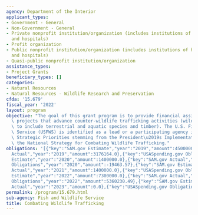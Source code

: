 ```yaml
---
agency: Department of the Interior
applicant_types:
- Government - General
- Non-Government - General
- Private nonprofit institution/organization (includes institutions of higher education
  and hospitals)
- Profit organization
- Public nonprofit institution/organization (includes institutions of higher education
  and hospitals)
- Quasi-public nonprofit institution/organization
assistance_types:
- Project Grants
beneficiary_types: []
categories:
- Natural Resources
- Natural Resources - Wildlife Research and Preservation
cfda: '15.679'
fiscal_year: '2022'
layout: program
objective: "The goal of this grant program is to provide financial assistance to innovative\
  \ projects that advance counter-wildlife trafficking activities (wildlife defined\
  \ to include terrestrial and aquatic species and timber). The U.S. Fish & Wildlife\
  \ Service (USFWS) is identified as a lead or a participating agency in all of the\
  \ Strategic Priorities stemming from the President\u2019s Implementation Plan of\
  \ the National Strategy for Combating Wildlife Trafficking."
obligations: '[{"key":"SAM.gov Estimate","year":"2019","amount":4500000.0},{"key":"SAM.gov
  Actual","year":"2019","amount":3176164.0},{"key":"USASpending.gov Obligations","year":"2019","amount":3222270.96},{"key":"SAM.gov
  Estimate","year":"2020","amount":1400000.0},{"key":"SAM.gov Actual","year":"2020","amount":0.0},{"key":"USASpending.gov
  Obligations","year":"2020","amount":-19463.57},{"key":"SAM.gov Estimate","year":"2021","amount":1000000.0},{"key":"SAM.gov
  Actual","year":"2021","amount":1400000.0},{"key":"USASpending.gov Obligations","year":"2021","amount":1379658.0},{"key":"SAM.gov
  Estimate","year":"2022","amount":7300000.0},{"key":"SAM.gov Actual","year":"2022","amount":2400000.0},{"key":"USASpending.gov
  Obligations","year":"2022","amount":5360230.49},{"key":"SAM.gov Estimate","year":"2023","amount":1400000.0},{"key":"SAM.gov
  Actual","year":"2023","amount":0.0},{"key":"USASpending.gov Obligations","year":"2023","amount":1961130.32}]'
permalink: /program/15.679.html
sub-agency: Fish and Wildlife Service
title: Combating Wildlife Trafficking
---
```

